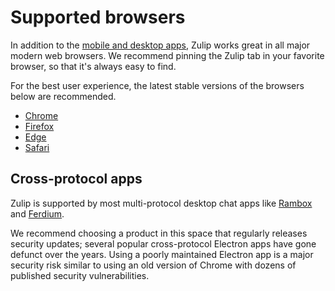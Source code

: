 # Supported browsers

In addition to the [mobile and desktop apps](https://zulip.com/apps/),
Zulip works great in all major modern web browsers. We recommend
pinning the Zulip tab in your favorite browser, so that it's always
easy to find.

For the best user experience, the latest stable versions of the
browsers below are recommended.

* [Chrome](https://www.google.com/chrome/)
* [Firefox](https://mozilla.org/en-US/firefox/browsers/)
* [Edge](https://microsoft.com/en-us/edge/)
* [Safari](https://apple.com/safari/)

## Cross-protocol apps

Zulip is supported by most multi-protocol desktop chat apps like
[Rambox](https://rambox.pro) and [Ferdium](https://ferdium.org/).

We recommend choosing a product in this space that regularly releases
security updates; several popular cross-protocol Electron apps have
gone defunct over the years. Using a poorly maintained Electron app is
a major security risk similar to using an old version of Chrome with
dozens of published security vulnerabilities.
